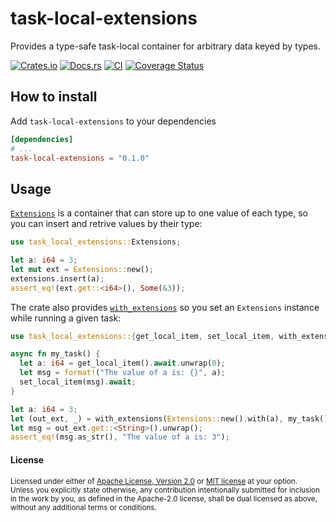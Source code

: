 # task-local-extensions

Provides a type-safe task-local container for arbitrary data keyed by types.

[![Crates.io](https://img.shields.io/crates/v/task-local-extensions.svg)](https://crates.io/crates/task-local-extensions)
[![Docs.rs](https://docs.rs/task-local-extensions/badge.svg)](https://docs.rs/task-local-extensions)
[![CI](https://github.com/TrueLayer/task-local-extensions/workflows/CI/badge.svg)](https://github.com/TrueLayer/task-local-extensions/actions)
[![Coverage Status](https://coveralls.io/repos/github/TrueLayer/task-local-extensions/badge.svg?branch=main&t=DdH5KB)](https://coveralls.io/github/TrueLayer/task-local-extensions?branch=main)

## How to install

Add `task-local-extensions` to your dependencies

```toml
[dependencies]
# ...
task-local-extensions = "0.1.0"
```

## Usage

[`Extensions`](https://docs.rs/task-local-extensions/latest/task_local_extensions/struct.Extensions.html)
is a container that can store up to one value of each type, so you can insert and retrive values by
their type:

```rust
use task_local_extensions::Extensions;

let a: i64 = 3;
let mut ext = Extensions::new();
extensions.insert(a);
assert_eq!(ext.get::<i64>(), Some(&3));
```

The crate also provides [`with_extensions`](https://docs.rs/task-local-extensions/latest/task_local_extensions/fn.with_extensions.html)
so you set an `Extensions` instance while running a given task:

```rust
use task_local_extensions::{get_local_item, set_local_item, with_extensions, Extensions};

async fn my_task() {
  let a: i64 = get_local_item().await.unwrap(0);
  let msg = format!("The value of a is: {}", a);
  set_local_item(msg).await;
}

let a: i64 = 3;
let (out_ext, _) = with_extensions(Extensions::new().with(a), my_task()).await;
let msg = out_ext.get::<String>().unwrap();
assert_eq!(msg.as_str(), "The value of a is: 3");
```

#### License

<sup>
Licensed under either of <a href="LICENSE-APACHE">Apache License, Version
2.0</a> or <a href="LICENSE-MIT">MIT license</a> at your option.
</sup>

<br>

<sub>
Unless you explicitly state otherwise, any contribution intentionally submitted
for inclusion in the work by you, as defined in the Apache-2.0 license, shall be
dual licensed as above, without any additional terms or conditions.
</sub>

